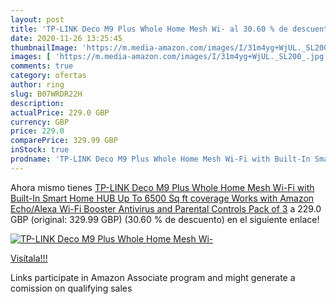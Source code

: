 ```yaml
---
layout: post
title: 'TP-LINK Deco M9 Plus Whole Home Mesh Wi- al 30.60 % de descuento'
date: 2020-11-26 13:25:45
thumbnailImage: 'https://m.media-amazon.com/images/I/31m4yg+WjUL._SL200_.jpg'
images: [ 'https://m.media-amazon.com/images/I/31m4yg+WjUL._SL200_.jpg' ]
comments: true
category: ofertas
author: ring
slug: B07WRDR22H
description:
actualPrice: 229.0 GBP
currency: GBP
price: 229.0
comparePrice: 329.99 GBP
inStock: true
prodname: 'TP-LINK Deco M9 Plus Whole Home Mesh Wi-Fi with Built-In Smart Home HUB  Up To 6500 Sq ft coverage  Works with Amazon Echo/Alexa  Wi-Fi Booster  Antivirus and Parental Controls  Pack of 3'
---
```


Ahora mismo tienes [TP-LINK Deco M9 Plus Whole Home Mesh Wi-Fi with Built-In Smart Home HUB  Up To 6500 Sq ft coverage  Works with Amazon Echo/Alexa  Wi-Fi Booster  Antivirus and Parental Controls  Pack of 3](https://www.amazon.co.uk/dp/B07WRDR22H/?tag=tolees0a-21) a 229.0 GBP (original: 329.99 GBP) (30.60 %  de descuento) en el siguiente enlace!

[![TP-LINK Deco M9 Plus Whole Home Mesh Wi-](https://m.media-amazon.com/images/I/31m4yg+WjUL._SL200_.jpg)](https://www.amazon.co.uk/dp/B07WRDR22H/?tag=tolees0a-21)

[Visítala!!!](https://www.amazon.co.uk/dp/B07WRDR22H/?tag=tolees0a-21)

Links participate in Amazon Associate program and might generate a comission on qualifying sales
